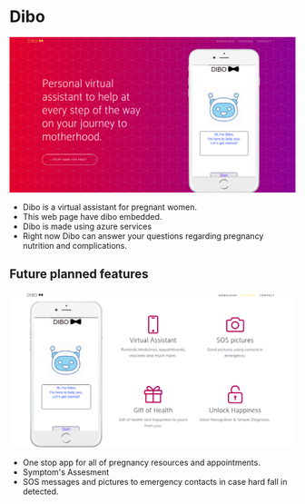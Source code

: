 # Dibo
![Screenshot](https://github.com/NikitaRana07/Dibo/blob/master/fs.png)
* Dibo is a virtual assistant for pregnant women.
* This web page have dibo embedded. 
* Dibo is made using azure services
* Right now Dibo can answer your questions regarding pregnancy nutrition and complications.

## Future planned features 

![Screenshot](https://github.com/NikitaRana07/Dibo/blob/master/jhngbf.png)
* One stop app for all of pregnancy resources and appointments.
* Symptom's Assesment 
* SOS messages and pictures to emergency contacts in case hard fall in detected.

